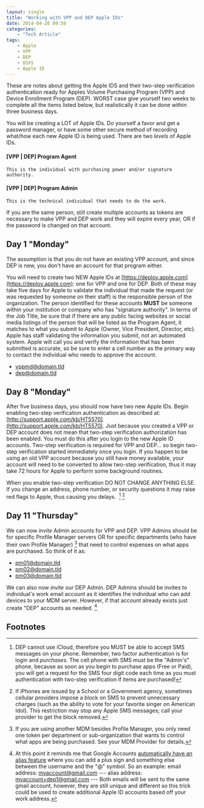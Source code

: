 ```yaml
---
layout: single
title: "Working with VPP and DEP Apple IDs"
date: 2014-04-26 09:50
categories:
    - "Tech Article"
tags:
    - Apple
    - VPP
    - DEP
    - OSXS
    - Apple ID
---
```


These are notes about getting the Apple IDS and their two-step verification authentication ready for Apples Volume Purchasing Program (VPP) and Device Enrollment Program (DEP).  WORST case give yourself two weeks to complete all the items listed below, but realistically it can be done within three business days.

You will be creating a LOT of Apple IDs.  Do yourself a favor and get a password manager, or have some other secure method of recording what/how each new Apple ID is being used.  There are two *levels* of Apple IDs.

#### [VPP | DEP] Program Agent

	This is the individual with purchasing power and/or signature authority.

#### [VPP | DEP] Program Admin

	This is the technical individual that needs to do the work.

If you are the same person, still create multiple accounts as tokens are necessary to make VPP and DEP work and they will expire every year, OR if the password is changed on that account.

Day 1 "Monday"
---

The assumption is that you do not have an existing VPP account, and since DEP is new, you don't have an account for that program either.

You will need to create two NEW Apple IDs at [https://deploy.apple.com](https://deploy.apple.com): one for VPP and one for DEP.  Both of these may take five days for Apple to validate the individual that made the request (or was requested by someone on their staff) is the responsible person of the organization.  The person identified for these accounts **MUST** be someone within your institution or company who has "signature authority".  In terms of the Job Title, be sure that if there are any public facing websites or social media listings of the person that will be listed as the Program Agent, it matches to what you submit to Apple (Owner, Vice President, Director, etc).  Apple has staff validating the information you submit, not an automated system.  Apple will call you and verify the information that has been submitted is accurate, so be sure to enter a cell number as the primary way to contact the individual who needs to approve the account.

- vppmd@domain.tld
- dep@domain.tld

Day 8 "Monday"
---

After five business days, you should now have two new Apple IDs.  Begin enabling two-step verification authentication as described at: [http://support.apple.com/kb/HT5570](http://support.apple.com/kb/HT5570).  Just because you created a VPP or DEP account does not mean that two-step verification authorization has been enabled.  You must do this after you login to the new Apple ID accounts.  Two-step verification is required for VPP and DEP... so begin two-step verification started immediately once you login.  If you happen to be using an old VPP account because you still have money available, your account will need to be converted to allow two-step verification, thus it may take 72 hours for Apple to perform some background routines.

When you enable two-step verification DO NOT CHANGE ANYTHING ELSE.  If you change an address, phone number, or security questions it may raise red flags to Apple, thus causing you delays. &nbsp;[^1]&nbsp;[^2]

Day 11 "Thursday"
---

We can now *invite* Admin accounts for VPP and DEP.  VPP Admins should be for specific Profile Manager servers OR for specific departments (who have their own Profile Manager)&nbsp;[^3] that need to control expenses on what apps are purchased.  So think of it as:

- pm01@domain.tld
- pm02@domain.tld
- pm03@domain.tld

We can also now *invite* our DEP Admin.  DEP Admins should be invites to individual's work email account as it identifies the individual who can add devices to your MDM server.  However, if that account already exists just create "DEP" accounts as needed.&nbsp;[^4]

Footnotes
---

[^1]: DEP cannot use iCloud, therefore you MUST be able to accept SMS messages on your phone.  Remember, two factor authentication is for login and *purchases*.  The cell phone with SMS must be the "Admin's" phone, because as soon as you begin to purchase apps (Free or Paid), you will get a request for the SMS four digit code each time as you must authentication with two-step verification if items are purchased!

[^2]: If iPhones are issued by a School or a Government agency, sometimes cellular providers impose a block on SMS to prevent unnecessary charges (such as the ability to vote for your favorite singer on American Idol).  This restriction may stop any Apple SMS messages; call your provider to get the block removed.

[^3]: If you are using another MDM besides Profile Manager, you only need one token per department or sub-organization that wants to control what apps are being purchased.  See your MDM Provider for details.

[^4]: At this point it reminds me that Google Accounts [automatically have an alias feature](https://support.google.com/mail/answer/12096?hl=en) where you can add a plus sign and something else between the username and the "@" symbol.  So an example: email address: myaccount@gmail.com --- alias address: myaccount+dep1@gmail.com --- Both emails will be sent to the same gmail account, however, they are still unique and different so this trick could be used to create additional Apple ID accounts based off your work address.
